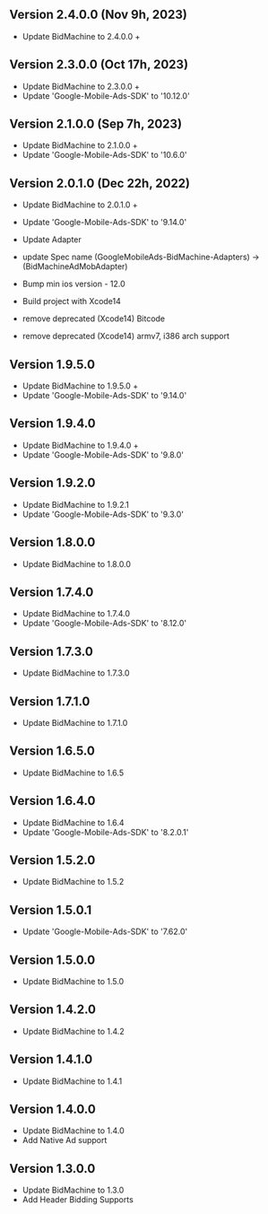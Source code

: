 ## Version 2.4.0.0 (Nov 9h, 2023)

- Update BidMachine to 2.4.0.0 +

## Version 2.3.0.0 (Oct 17h, 2023)

- Update BidMachine to 2.3.0.0 +
- Update 'Google-Mobile-Ads-SDK' to '10.12.0'

## Version 2.1.0.0 (Sep 7h, 2023)

- Update BidMachine to 2.1.0.0 +
- Update 'Google-Mobile-Ads-SDK' to '10.6.0'

## Version 2.0.1.0 (Dec 22h, 2022)

- Update BidMachine to 2.0.1.0 +
- Update 'Google-Mobile-Ads-SDK' to '9.14.0'
- Update Adapter
- update Spec name (GoogleMobileAds-BidMachine-Adapters) -> (BidMachineAdMobAdapter)

- Bump min ios version - 12.0
- Build project with Xcode14
- remove deprecated (Xcode14) Bitcode
- remove deprecated (Xcode14) armv7, i386 arch support

## Version 1.9.5.0

- Update BidMachine to 1.9.5.0 +
- Update 'Google-Mobile-Ads-SDK' to '9.14.0'

## Version 1.9.4.0

- Update BidMachine to 1.9.4.0 +
- Update 'Google-Mobile-Ads-SDK' to '9.8.0'

## Version 1.9.2.0

- Update BidMachine to 1.9.2.1
- Update 'Google-Mobile-Ads-SDK' to '9.3.0'

## Version 1.8.0.0

- Update BidMachine to 1.8.0.0

## Version 1.7.4.0

- Update BidMachine to 1.7.4.0
- Update 'Google-Mobile-Ads-SDK' to '8.12.0'

## Version 1.7.3.0

- Update BidMachine to 1.7.3.0

## Version 1.7.1.0

- Update BidMachine to 1.7.1.0

## Version 1.6.5.0

- Update BidMachine to 1.6.5

## Version 1.6.4.0

- Update BidMachine to 1.6.4
- Update 'Google-Mobile-Ads-SDK' to '8.2.0.1'

## Version 1.5.2.0

- Update BidMachine to 1.5.2

## Version 1.5.0.1

- Update 'Google-Mobile-Ads-SDK' to '7.62.0'

## Version 1.5.0.0

- Update BidMachine to 1.5.0

## Version 1.4.2.0

- Update BidMachine to 1.4.2

## Version 1.4.1.0

- Update BidMachine to 1.4.1

## Version 1.4.0.0

- Update BidMachine to 1.4.0
- Add Native Ad support

## Version 1.3.0.0

- Update BidMachine to 1.3.0
- Add Header Bidding Supports
